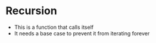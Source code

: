 # Recursion 

- This is a function that calls itself 
- It needs a base case to  prevent it from iterating forever
